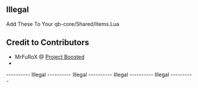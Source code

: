 ## Illegal
Add These To Your qb-core/Shared/Items.Lua

## Credit to Contributors
 - MrFuRoX @ [Project Boosted](https://github.com/Project-Boosted)
 - 


----------  Illegal  ----------  Illegal  ----------  Illegal  ----------  Illegal  ----------
```lua














```